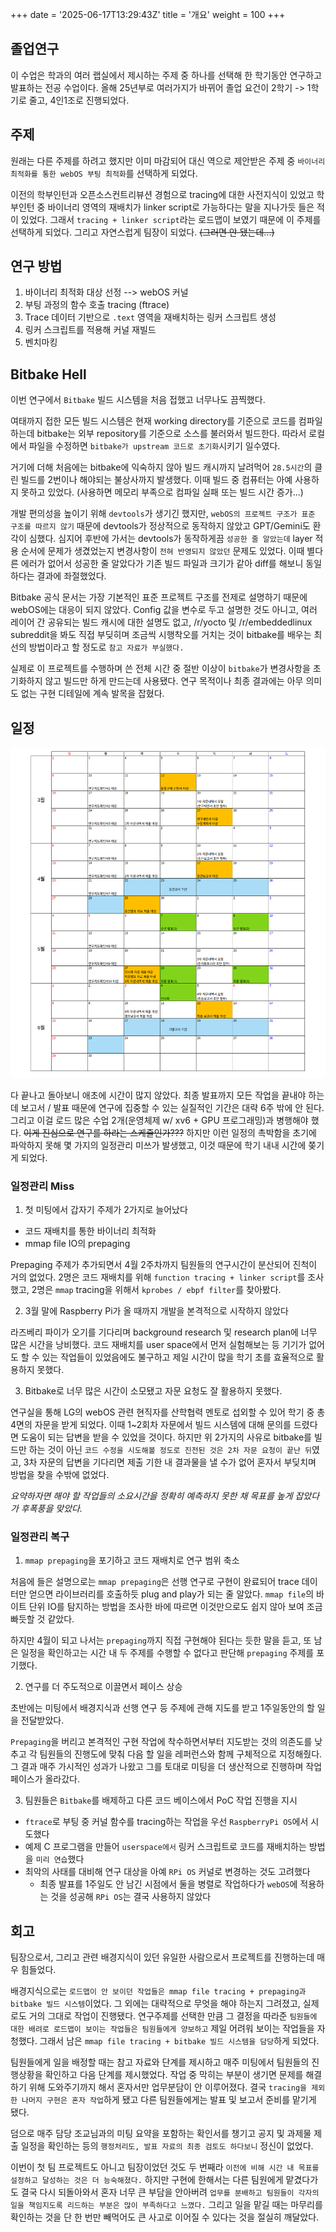 +++
date = '2025-06-17T13:29:43Z'
title = '개요'
weight = 100
+++

## 졸업연구

이 수업은 학과의 여러 랩실에서 제시하는 주제 중 하나를 선택해 한 학기동안 연구하고 발표하는 전공 수업이다. 올해 25년부로 여러가지가 바뀌어 졸업 요건이 2학기 -> 1학기로 줄고, 4인1조로 진행되었다.

## 주제

원래는 다른 주제를 하려고 했지만 이미 마감되어 대신 역으로 제안받은 주제 중 `바이너리 최적화를 통한 webOS 부팅 최적화`를 선택하게 되었다.

이전의 학부인턴과 오픈소스컨트리뷰션 경험으로 tracing에 대한 사전지식이 있었고 학부인턴 중 바이너리 영역의 재배치가 linker script로 가능하다는 말을 지나가듯 들은 적이 있었다. 그래서 `tracing + linker script`라는 로드맵이 보였기 때문에 이 주제를 선택하게 되었다. 그리고 자연스럽게 팀장이 되었다. ~~(그러면 안 됐는데...)~~

## 연구 방법

1. 바이너리 최적화 대상 선정 --> webOS 커널
2. 부팅 과정의 함수 호출 tracing (ftrace)
3. Trace 데이터 기반으로 `.text` 영역을 재배치하는 링커 스크립트 생성
4. 링커 스크립트를 적용해 커널 재빌드
5. 벤치마킹

## Bitbake Hell

이번 연구에서 `Bitbake` 빌드 시스템을 처음 접했고 너무나도 끔찍했다.

여태까지 접한 모든 빌드 시스템은 현재 working directory를 기준으로 코드를 컴파일하는데 bitbake는 외부 repository를 기준으로 소스를 불러와서 빌드한다. 따라서 로컬에서 파일을 수정하면 `bitbake가 upstream 코드로 초기화`시키기 일수였다.

거기에 더해 처음에는 bitbake에 익숙하지 않아 빌드 캐시까지 날려먹어 `28.5시간`의 클린 빌드를 2번이나 해야되는 불상사까지 발생했다. 이때 빌드 중 컴퓨터는 아예 사용하지 못하고 있었다. (사용하면 메모리 부족으로 컴파일 실패 또는 빌드 시간 증가...)

개발 편의성을 높이기 위해 `devtools`가 생기긴 했지만, `webOS의 프로젝트 구조가 표준 구조를 따르지 않기` 때문에 devtools가 정상적으로 동작하지 않았고 GPT/Gemini도 환각이 심했다. 심지어 후반에 가서는 devtools가 동작하게끔 `성공한 줄 알았는데` layer 적용 순서에 문제가 생겼었는지 변경사항이 `전혀 반영되지 않았던`  문제도 있었다. 이때 별다른 에러가 없어서 성공한 줄 알았다가 기존 빌드 파일과 크기가 같아 diff를 해보니 동일하다는 결과에 좌절했었다.

Bitbake 공식 문서는 가장 기본적인 표준 프로젝트 구조를 전제로 설명하기 때문에 webOS에는 대응이 되지 않았다. Config 값을 변수로 두고 설명한 것도 아니고, 여러 레이어 간 공유되는 빌드 캐시에 대한 설명도 없고, /r/yocto 및 /r/embeddedlinux subreddit을 봐도 직접 부딪히며 조금씩 시행착오를 거치는 것이 bitbake를 배우는 최선의 방법이라고 할 정도로 `참고 자료가 부실했다.`

실제로 이 프로젝트를 수행하며 쓴 전체 시간 중 절반 이상이 `bitbake`가 변경사항을 초기화하지 않고 빌드만 하게 만드는데 사용됐다. 연구 목적이나 최종 결과에는 아무 의미도 없는 구현 디테일에 계속 발목을 잡혔다.


## 일정

![시간표](./calendar.png)

다 끝나고 돌아보니 애초에 시간이 많지 않았다. 최종 발표까지 모든 작업을 끝내야 하는데 보고서 / 발표 때문에 연구에 집중할 수 있는 실질적인 기간은 대략 6주 밖에 안 된다. 그리고 이걸 로드 많은 수업 2개(운영체제 w/ xv6 + GPU 프로그래밍)과 병행해야 했다. ~~이게 진심으로 연구를 하라는 스케줄인가???~~ 하지만 이런 일정의 촉박함을 초기에 파악하지 못해 몇 가지의 일정관리 미쓰가 발생했고, 이것 때문에 학기 내내 시간에 쫒기게 되었다.

### 일정관리 Miss

1. 첫 미팅에서 갑자기 주제가 2가지로 늘어났다

- 코드 재배치를 통한 바이너리 최적화
- mmap file IO의 prepaging

Prepaging 주제가 추가되면서 4월 2주차까지 팀원들의 연구시간이 분산되어 진척이 거의 없었다. 2명은 코드 재배치를 위해 `function tracing + linker script`를 조사했고, 2명은 `mmap` tracing을 위해서 `kprobes / ebpf filter`를 찾아봤다.

2. 3월 말에 Raspberry Pi가 올 때까지 개발을 본격적으로 시작하지 않았다

라즈베리 파이가 오기를 기다리며 background research 및 research plan에 너무 많은 시간을 낭비했다. 코드 재배치를 user space에서 먼저 실험해보는 등 기기가 없어도 할 수 있는 작업들이 있었음에도 불구하고 제일 시간이 많을 학기 초를 효율적으로 활용하지 못했다.

3. Bitbake로 너무 많은 시간이 소모됐고 자문 요청도 잘 활용하지 못했다.

연구실을 통해 LG의 webOS 관련 현직자를 산학협력 멘토로 섭외할 수 있어 학기 중 총 4면의 자문을 받게 되었다. 이때 1~2회차 자문에서 빌드 시스템에 대해 문의를 드렸다면 도움이 되는 답변을 받을 수 있었을 것이다. 하지만 위 2가지의 사유로 bitbake를 빌드만 하는 것이 아닌 `코드 수정을 시도해볼 정도로 진전된 것은 2차 자문 요청이 끝난 뒤`였고, 3차 자문의 답변을 기다리면 제출 기한 내 결과물을 낼 수가 없어 혼자서 부딪치며 방법을 찾을 수밖에 없었다.

*요약하자면 해야 할 작업들의 소요시간을 정확히 예측하지 못한 채 목표를 높게 잡았다가 후폭풍을 맞았다.*

### 일정관리 복구

1. `mmap prepaging`을 포기하고 코드 재배치로 연구 범위 축소

처음에 들은 설명으로는 `mmap prepaging`은 선행 연구로 구현이 완료되어 trace 데이터만 얻으면 라이브러리를 호출하듯 plug and play가 되는 줄 알았다. `mmap file`의 바이트 단위 IO를 탐지하는 방법을 조사한 바에 따르면 이것만으로도 쉽지 않아 보여 조금 빠듯할 것 같았다.

하지만 4월이 되고 나서는 `prepaging`까지 직접 구현해야 된다는 듯한 말을 듣고, 또 남은 일정을 확인하고는 시간 내 두 주제를 수행할 수 없다고 판단해 `prepaging` 주제를 포기했다.

2. 연구를 더 주도적으로 이끌면서 페이스 상승

초반에는 미팅에서 배경지식과 선행 연구 등 주제에 관해 지도를 받고 1주일동안의 할 일을 전달받았다.

`Prepaging`을 버리고 본격적인 구현 작업에 착수하면서부터 지도받는 것의 의존도를 낮추고 각 팀원들의 진행도에 맞춰 다음 할 일을 레퍼런스와 함께 구체적으로 지정해줬다. 그 결과 매주 가시적인 성과가 나왔고 그를 토대로 미팅을 더 생산적으로 진행하며 작업 페이스가 올라갔다.

3. 팀원들은 `Bitbake`를 배제하고 다른 코드 베이스에서 PoC 작업 진행을 지시

- `ftrace`로 부팅 중 커널 함수를 tracing하는 작업을 우선 `RaspberryPi OS`에서 시도했다
- 예제 C 프로그램을 만들어 `userspace에서` 링커 스크립트로 코드를 재배치하는 방법을 `미리 연습`했다
- 최악의 사태를 대비해 연구 대상을 아예 `RPi OS` 커널로 변경하는 것도 고려했다
    - 최종 발표를 1주일도 안 남긴 시점에서 둘을 병렬로 작업하다가 `webOS`에 적용하는 것을 성공해 `RPi OS`는 결국 사용하지 않았다

## 회고

팀장으로서, 그리고 관련 배경지식이 있던 유일한 사람으로서 프로젝트를 진행하는데 매우 힘들었다.

배경지식으로는 `로드맵이 안 보이던 작업들은 mmap file tracing + prepaging과 bitbake 빌드 시스템`이었다. 그 외에는 대략적으로 무엇을 해야 하는지 그려졌고, 실제로도 거의 그대로 작업이 진행됐다. 연구주제를 선택한 만큼 그 결정을 따라준 `팀원들에 대한 배려로 로드맵이 보이는 작업들은 팀원들에게 양보하고` 제일 어려워 보이는 작업들을 자청했다. 그래서 남은 `mmap file tracing + bitbake 빌드 시스템을 담당`하게 되었다.

팀원들에게 일을 배정할 때는 참고 자료와 단계를 제시하고 매주 미팅에서 팀원들의 진행상황을 확인하고 다음 단계를 제시했었다. 작업 중 막히는 부분이 생기면 문제를 해결하기 위해 도와주기까지 해서 혼자서만 업무분담이 안 이루어졌다. 결국 `tracing을 제외한 나머지 구현은 혼자 작업`하게 됐고 다른 팀원들에게는 발표 및 보고서 준비를 맡기게 됐다.

덤으로 매주 담당 조교님과의 미팅 요약을 포함하는 확인서를 챙기고 공지 및 과제물 제출 일정을 확인하는 등의 `행정처리도, 발표 자료의 최종 검토도 하다보니` 정신이 없었다. 

이번이 첫 팀 프로젝트도 아니고 팀장이었던 것도 두 번째라 `이전에 비해 시간 내 목표를 설정하고 달성하는 것은 더 능숙해졌다.` 하지만 구현에 한해서는 다른 팀원에게 맡겼다가도 결국 다시 되돌아와서 혼자 너무 큰 부담을 안아버려 `업무를 분배하고 팀원들이 각자의 일을 책임지도록 리드하는 부분은 많이 부족하다고 느꼈다.` 그리고 일을 맡길 때는 마무리를 확인하는 것을 단 한 번만 빼먹어도 큰 사고로 이어질 수 있다는 것을 절실히 깨달았다.
